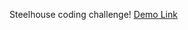 Steelhouse coding challenge!
<a href="http://jchoi85.github.io/steelhouse_coding_challenge">Demo Link</a>